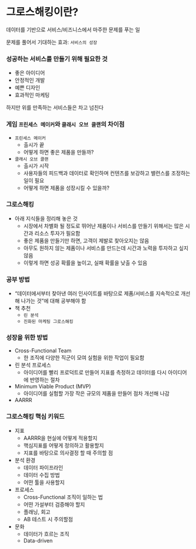 # 그로스해킹이란?

데이터를 기반으로 서비스/비즈니스에서 마주한 문제를 푸는 일

문제를 풀어서 기대하는 효과: `서비스의 성장`

### 성공하는 서비스를 만들기 위해 필요한 것

- 좋은 아이디어
- 안정적인 개발
- 예쁜 디자인
- 효과적인 마케팅

하지만 위를 만족하는 서비스들은 차고 넘친다

### 게임 `프린세스 메이커`와 `클래시 오브 클랜`의 차이점

- `프린세스 메이커`
    - 출시가 끝
    - 어떻게 하면 좋은 제품을 만들까?
- `클래시 오브 클랜`
    - 출시가 시작
    - 사용자들의 피드백과 데이터로 확인하며 컨텐츠를 보강하고 밸런스를 조정하는 일이 필요
    - 어떻게 하면 제품을 성장시킬 수 있을까?

### 그로스해킹

- 아래 지식들을 정리해 놓은 것
    - 시장에서 차별화 될 정도로 뛰어난 제품이나 서비스를 만들기 위해서는 많은 시간과 리소스 투자가 필요함
    - 좋은 제품을 만들기만 하면, 고객이 제발로 찾아오지는 않음
    - 아무도 원하지 않는 제품이나 서비스를 만드는데 시간과 노력을 투자하고 싶지 않음
    - 이렇게 하면 성공 확률을 높이고, 실패 확률을 낮출 수 있음

### 공부 방법

- “데이터에서부터 찾아낸 여러 인사이트를 바탕으로 제품/서비스를 지속적으로 개선해 나가는 것”에 대해 공부해야 함
- 책 추천
    - `린 분석`
    - `진화된 마케팅 그로스해킹`

### 성장을 위한 방법

- Cross-Functional Team
    - 한 조직에 다양한 직군이 모여 실험을 위한 작업이 필요함
- 린 분석 프로세스
    - 아이디어를 빨리 프로덕트로 만들어 지표를 측정하고 데이터를 다시 아이디어에 반영하는 절차
- Minimum Viable Product (MVP)
    - 아이디어를 실험할 가장 작은 규모의 제품을 만들어 점차 개선해 나감
- AARRR

### 그로스해킹 핵심 키워드

- 지표
    - AARRR을 현실에 어떻게 적용할지
    - 핵심지표를 어떻게 정의하고 활용할지
    - 지표를 바탕으로 의사결정 할 때 주의할 점
- 분석 환경
    - 데이터 파이프라인
    - 데이터 수집 방법
    - 어떤 툴을 사용할지
- 프로세스
    - Cross-Functional 조직이 일하는 법
    - 어떤 가설부터 검증해야 할지
    - 플래닝, 회고
    - AB 테스트 시 주의할점
- 문화
    - 데이터가 흐르는 조직
    - Data-driven
